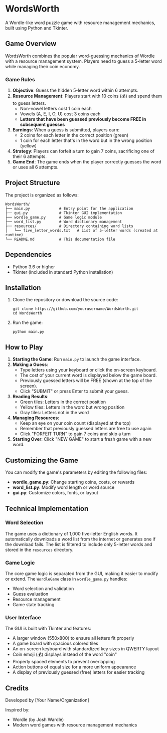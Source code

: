 # WordsWorth

A Wordle-like word puzzle game with resource management mechanics, built using Python and Tkinter.

## Game Overview

WordsWorth combines the popular word-guessing mechanics of Wordle with a resource management system. Players need to guess a 5-letter word while managing their coin economy.

### Game Rules

1. **Objective**: Guess the hidden 5-letter word within 6 attempts.
2. **Resource Management**: Players start with 10 coins (💰) and spend them to guess letters.
   - Non-vowel letters cost 1 coin each
   - Vowels (A, E, I, O, U) cost 3 coins each
   - **Letters that have been guessed previously become FREE in subsequent guesses**
3. **Earnings**: When a guess is submitted, players earn:
   - 2 coins for each letter in the correct position (green)
   - 1 coin for each letter that's in the word but in the wrong position (yellow)
4. **Strategy**: Players can forfeit a turn to gain 7 coins, sacrificing one of their 6 attempts.
5. **Game End**: The game ends when the player correctly guesses the word or uses all 6 attempts.

## Project Structure

The project is organized as follows:

```
WordsWorth/
├── main.py             # Entry point for the application
├── gui.py              # Tkinter GUI implementation
├── wordle_game.py      # Game logic module
├── word_list.py        # Word dictionary management
├── resources/          # Directory containing word lists
│   └── five_letter_words.txt   # List of 5-letter words (created at runtime)
└── README.md           # This documentation file
```

## Dependencies

- Python 3.6 or higher
- Tkinter (included in standard Python installation)

## Installation

1. Clone the repository or download the source code:
   ```
   git clone https://github.com/yourusername/WordsWorth.git
   cd WordsWorth
   ```

2. Run the game:
   ```
   python main.py
   ```

## How to Play

1. **Starting the Game**: Run `main.py` to launch the game interface.
2. **Making a Guess**: 
   - Type letters using your keyboard or click the on-screen keyboard.
   - The cost of your current word is displayed below the game board.
   - Previously guessed letters will be FREE (shown at the top of the screen).
   - Click "SUBMIT" or press Enter to submit your guess.
3. **Reading Results**:
   - Green tiles: Letters in the correct position
   - Yellow tiles: Letters in the word but wrong position
   - Gray tiles: Letters not in the word
4. **Managing Resources**:
   - Keep an eye on your coin count (displayed at the top)
   - Remember that previously guessed letters are free to use again
   - Click "FORFEIT TURN" to gain 7 coins and skip a turn
5. **Starting Over**: Click "NEW GAME" to start a fresh game with a new word.

## Customizing the Game

You can modify the game's parameters by editing the following files:

- **wordle_game.py**: Change starting coins, costs, or rewards
- **word_list.py**: Modify word length or word source
- **gui.py**: Customize colors, fonts, or layout

## Technical Implementation

### Word Selection
The game uses a dictionary of 1,000 five-letter English words. It automatically downloads a word list from the internet or generates one if the download fails. The list is filtered to include only 5-letter words and stored in the `resources` directory.

### Game Logic
The core game logic is separated from the GUI, making it easier to modify or extend. The `WordleGame` class in `wordle_game.py` handles:
- Word selection and validation
- Guess evaluation
- Resource management
- Game state tracking

### User Interface
The GUI is built with Tkinter and features:
- A larger window (550x800) to ensure all letters fit properly
- A game board with spacious colored tiles
- An on-screen keyboard with standardized key sizes in QWERTY layout
- Coin emoji (💰) displays instead of the word "coin" 
- Properly spaced elements to prevent overlapping
- Action buttons of equal size for a more uniform appearance
- A display of previously guessed (free) letters for easier tracking

## Credits

Developed by [Your Name/Organization]

Inspired by:
- Wordle (by Josh Wardle)
- Modern word games with resource management mechanics 